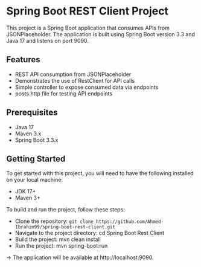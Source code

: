 # Spring Boot REST Client Project

This project is a Spring Boot application that consumes APIs from JSONPlaceholder. The application is built using Spring Boot version 3.3 and Java 17 and listens on port 9090.

## Features

* REST API consumption from JSONPlaceholder
* Demonstrates the use of RestClient for API calls
* Simple controller to expose consumed data via endpoints
* posts.http file for testing API endpoints

## Prerequisites

* Java 17
* Maven 3.x
* Spring Boot 3.3.x

## Getting Started
To get started with this project, you will need to have the following installed on your local machine:

* JDK 17+
* Maven 3+

To build and run the project, follow these steps:

* Clone the repository: `git clone https://github.com/Ahmed-Ibrahim99/spring-boot-rest-client.git`
* Navigate to the project directory: cd Spring Boot Rest Client
* Build the project: mvn clean install
* Run the project: mvn spring-boot:run

-> The application will be available at http://localhost:9090.